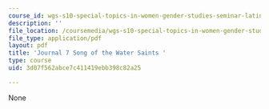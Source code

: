```yaml
---
course_id: wgs-s10-special-topics-in-women-gender-studies-seminar-latina-womens-voices-spring-2010
description: ''
file_location: /coursemedia/wgs-s10-special-topics-in-women-gender-studies-seminar-latina-womens-voices-spring-2010/3d07f562abce7c411419ebb398c82a25_MITWGS_S10S10_jrnl_song.pdf
file_type: application/pdf
layout: pdf
title: 'Journal 7 Song of the Water Saints '
type: course
uid: 3d07f562abce7c411419ebb398c82a25

---
```

None